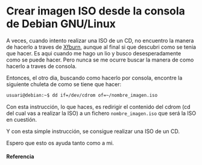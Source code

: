 # Crear imagen ISO desde la consola de Debian GNU/Linux

A veces, cuando intento realizar una ISO de un CD, no encuentro la manera de hacerlo a traves de [Xfburn](https://goodies.xfce.org/projects/applications/xfburn), aunque al final si que descubri como se tenia que hacer. Es aqui cuando me hago un lio y busco desesperadamente como se puede hacer. Pero nunca se me ocurre buscar la manera de como hacerlo a traves de consola.
 
<!--more-->

Entonces, el otro dia, buscando como hacerlo por consola, encontre la siguiente chuleta de como se tiene que hacer:
```bash
usuari@debian:~$ dd if=/dev/cdrom of=~/nombre_imagen.iso
```

Con esta instrucción, lo que haces, es redirigir el contenido del cdrom (cd del cual vas a realizar la ISO) a un fichero `nombre_imagen.iso` que será la ISO en cuestión.

Y con esta simple instrucción, se consigue realizar una ISO de un CD.

Espero que esto os ayuda tanto como a mi.
#### Referencia

